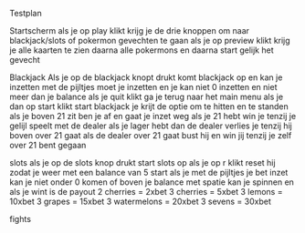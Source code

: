 Testplan

Startscherm 
als je op play klikt krijg je de drie knoppen om naar blackjack/slots of pokermon gevechten te gaan
als je op preview klikt krijg je alle kaarten te zien daarna alle pokermons en daarna start gelijk het gevecht

Blackjack
Als je op de blackjack knopt drukt komt blackjack op en kan je inzetten
met de pijltjes moet je inzetten en je kan niet 0 inzetten en niet meer dan je balance
als je quit klikt ga je terug naar het main menu
als je dan op start klikt start blackjack
je krijt de optie om te hitten en te standen als je boven 21 zit ben je af en gaat je inzet weg
als je 21 hebt win je tenzij je gelijl speelt met de dealer
als je lager hebt dan de dealer verlies je tenzij hij boven over 21 gaat
als de dealer over 21 gaat bust hij en win jij tenzij je zelf over 21 bent gegaan

slots
als je op de slots knop drukt start slots op
als je op r klikt reset hij zodat je weer met een balance van 5 start
als je met de pijltjes je bet inzet kan je niet onder 0 komen of boven je balance
met spatie kan je spinnen en als je wint is de payout
2 cherries = 2xbet
3 cherries = 5xbet
3 lemons = 10xbet
3 grapes = 15xbet
3 watermelons = 20xbet
3 sevens = 30xbet

fights